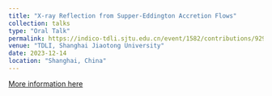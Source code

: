 ```yaml
---
title: "X-ray Reflection from Supper-Eddington Accretion Flows"
collection: talks
type: "Oral Talk"
permalink: https://indico-tdli.sjtu.edu.cn/event/1582/contributions/9297/attachments/3882/6131/5-ZijianZhang_Shanghai.pdf
venue: "TDLI, Shanghai Jiaotong University"
date: 2023-12-14
location: "Shanghai, China"
---
```


[More information here](https://indico-tdli.sjtu.edu.cn/event/1582/page/73-3-accretion-processes)

